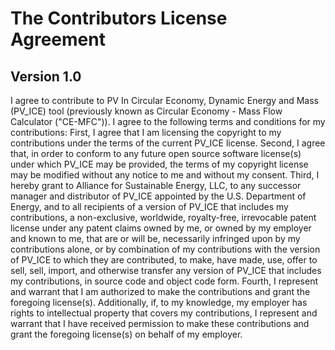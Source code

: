 The Contributors License Agreement
==========================================

Version 1.0
-----------
I agree to contribute to PV In Circular Economy, Dynamic Energy and Mass 
(PV_ICE) tool (previously known as Circular Economy - Mass Flow 
Calculator ("CE-MFC")).
I agree to the following terms and conditions for my contributions: 
First, I agree that I am licensing the copyright to my contributions 
under the terms of the current PV_ICE license. 
Second, I agree that, in order to conform to any future open source 
software license(s) under which PV_ICE may be provided, the terms of 
my copyright license may be modified without any notice to me and 
without my consent. 
Third, I hereby grant to Alliance for Sustainable Energy, LLC, 
to any successor manager and distributor of PV_ICE appointed by 
the U.S. Department of Energy, and to all recipients of 
a version of PV_ICE that includes my contributions, a non-exclusive, 
worldwide, royalty-free, irrevocable patent license under any patent 
claims owned by me, or owned by my employer and known to me, that 
are or will be, necessarily infringed upon by my contributions alone, 
or by combination of my contributions with the version of PV_ICE 
to which they are contributed, to make, have made, use, offer to sell, 
sell, import, and otherwise transfer any version of PV_ICE that 
includes my contributions, in source code and object code form. 
Fourth, I represent and warrant that I am authorized to make the 
contributions and grant the foregoing license(s). 
Additionally, if, to my knowledge, my employer has rights to 
intellectual property that covers my contributions, I represent 
and warrant that I have received permission to make these contributions 
and grant the foregoing license(s) on behalf of my employer.
